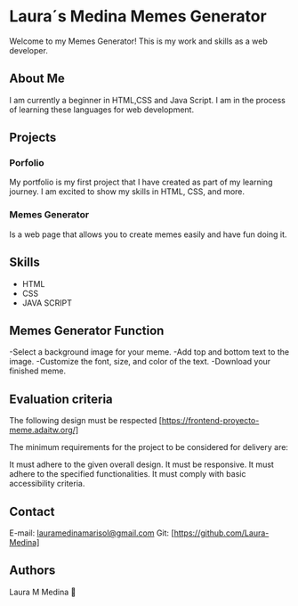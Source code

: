 # Laura´s Medina Memes Generator
Welcome to my Memes Generator! This is my work and skills as a web developer.
## About Me
I am currently a beginner in HTML,CSS and Java Script. I am in the process of learning these languages for web development.
## Projects
### Porfolio
My portfolio is my first project that I have created as part of my learning journey.
I am excited to show my skills in HTML, CSS, and more.
### Memes Generator
Is a web page that allows you to create memes easily and have fun doing it.
## Skills
- HTML
- CSS
- JAVA SCRIPT
## Memes Generator Function
-Select a background image for your meme.
-Add top and bottom text to the image.
-Customize the font, size, and color of the text.
-Download your finished meme.
## Evaluation criteria
The following design must be respected [https://frontend-proyecto-meme.adaitw.org/]

The minimum requirements for the project to be considered for delivery are:

It must adhere to the given overall design.
It must be responsive.
It must adhere to the specified functionalities.
It must comply with basic accessibility criteria.

## Contact
E-mail: lauramedinamarisol@gmail.com
Git: [https://github.com/Laura-Medina]
## Authors
Laura M Medina :stars:
